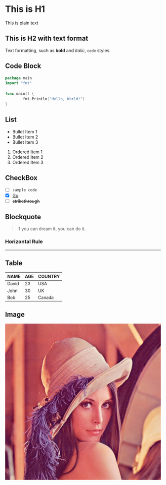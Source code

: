 # This is H1
This is plain text
  
## This is H2 with text format
Text formatting, such as **bold** and *italic*, `code` styles.
  
## Code Block
```go
package main
import "fmt"

func main() {
        fmt.Println("Hello, World!")
}
```
  
## List
- Bullet Item 1
- Bullet Item 2
- Bullet Item 3
1. Ordered Item 1
2. Ordered Item 2
3. Ordered Item 3
  
## CheckBox
- [ ] `sample code`
- [x] [Go](https://golang.org)
- [ ] ~~strikethrough~~
  
## Blockquote
> If you can dream it, you can do it.
  
### Horizontal Rule
---
  
## Table
| NAME  | AGE | COUNTRY |
|-------|-----|---------|
| David |  23 | USA     |
| John  |  30 | UK      |
| Bob   |  25 | Canada  |

## Image
![sample_image](./sample.png)
